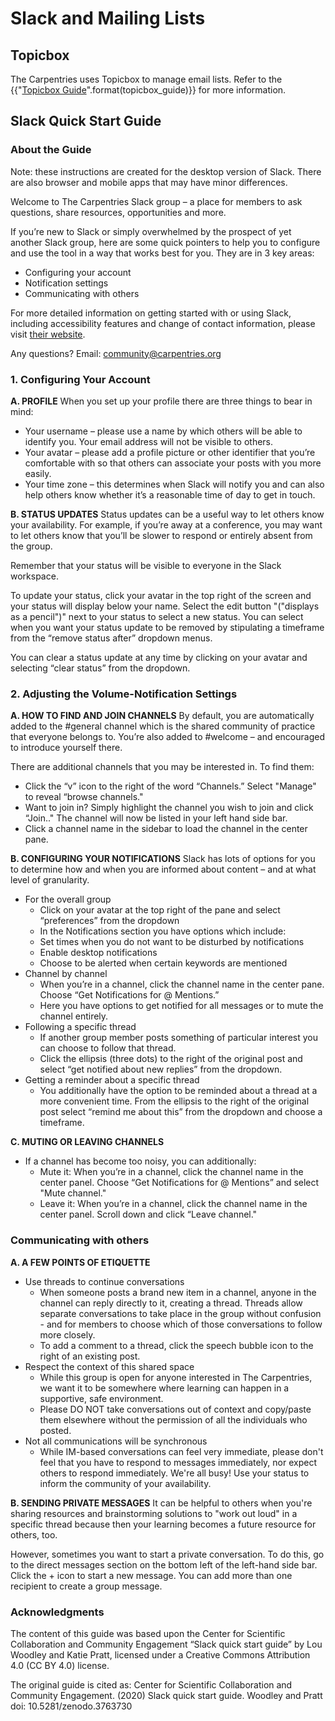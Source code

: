 # Slack and Mailing Lists

## Topicbox

The Carpentries uses Topicbox to manage email lists. Refer to the {{"[Topicbox Guide]({})".format(topicbox_guide)}} for more information.


## Slack Quick Start Guide

### About the Guide
Note: these instructions are created for the desktop version of Slack. There are also browser and mobile apps that may have minor differences.

Welcome to The Carpentries Slack group – a place for members to ask questions, share resources, opportunities and more.

If you’re new to Slack or simply overwhelmed by the prospect of yet another Slack group, here are some quick pointers to help you to configure and use the tool in a way that works best for you. They are in 3 key areas:

- Configuring your account
- Notification settings
- Communicating with others

For more detailed information on getting started with or using Slack, including accessibility features and change of contact information, please visit [their website](https://slack.com/help/categories/360000049043).

Any questions? Email: [community@carpentries.org](mailto:community@carpentries.org)

### 1. Configuring Your Account
**A. PROFILE**
When you set up your profile there are three things to bear in mind:

- Your username – please use a name by which others will be able to identify you. Your email address will not be visible to others.
- Your avatar – please add a profile picture or other identifier that you’re comfortable with so that others can associate your posts with you more easily.
- Your time zone – this determines when Slack will notify you and can also help others know whether it’s a reasonable time of day to get in touch.

**B. STATUS UPDATES**
Status updates can be a useful way to let others know your availability. For example, if you’re away at a conference, you may want to let others know that you’ll be slower to respond or entirely absent from the group.

Remember that your status will be visible to everyone in the Slack workspace.

To update your status, click your avatar in the top right of the screen and your status will display below your name. Select the edit button "("displays as a pencil")" next to your status to select a new status. You can select when you want your status update to be removed by stipulating a timeframe from the “remove status after” dropdown menus.

You can clear a status update at any time by clicking on your avatar and selecting “clear status” from the dropdown.

### 2. Adjusting the Volume-Notification Settings
**A. HOW TO FIND AND JOIN CHANNELS**
By default, you are automatically added to the #general channel which is the shared community of practice that everyone belongs to. You’re also added to #welcome – and encouraged to introduce yourself there.

There are additional channels that you may be interested in. To find them:

- Click the “v” icon to the right of the word “Channels.” Select "Manage" to reveal “browse channels."
- Want to join in? Simply highlight the channel you wish to join and click “Join.." The channel will now be listed in your left hand side bar.
- Click a channel name in the sidebar to load the channel in the center pane.

**B. CONFIGURING YOUR NOTIFICATIONS**
Slack has lots of options for you to determine how and when you are informed about content – and at what level of granularity.
- For the overall group
  - Click on your avatar at the top right of the pane and select “preferences” from the dropdown
  - In the Notifications section you have options which include:
  - Set times when you do not want to be disturbed by notifications
  - Enable desktop notifications
  - Choose to be alerted when certain keywords are mentioned
- Channel by channel
  - When you’re in a channel, click the channel name in the center pane. Choose “Get Notifications for @ Mentions.”
  - Here you have options to get notified for all messages or to mute the channel entirely.
- Following a specific thread
  - If another group member posts something of particular interest you can choose to follow that thread.
  - Click the ellipsis (three dots) to the right of the original post and select “get notified about new replies” from the dropdown.
- Getting a reminder about a specific thread
  - You additionally have the option to be reminded about a thread at a more convenient time. From the ellipsis to the right of the original post select “remind me about this” from the dropdown and choose a timeframe.

**C. MUTING OR LEAVING CHANNELS**
- If a channel has become too noisy, you can additionally:
  - Mute it: When you’re in a channel, click the channel name in the center panel. Choose “Get Notifications for @ Mentions” and select "Mute channel."
  - Leave it: When you’re in a channel, click the channel name in the center panel. Scroll down and click “Leave channel."

### Communicating with others
**A. A FEW POINTS OF ETIQUETTE**
- Use threads to continue conversations
  - When someone posts a brand new item in a channel, anyone in the channel can reply directly to it, creating a thread. Threads allow separate conversations to take place in the group without confusion - and for members to choose which of those conversations to follow more closely.
  - To add a comment to a thread, click the speech bubble icon to the right of an existing post.
- Respect the context of this shared space
  - While this group is open for anyone interested in The Carpentries, we want it to be somewhere where learning can happen in a supportive, safe environment.
  - Please DO NOT take conversations out of context and copy/paste them elsewhere without the permission of all the individuals who posted.
- Not all communications will be synchronous
  - While IM-based conversations can feel very immediate, please don't feel that you have to respond to messages immediately, nor expect others to respond immediately. We're all busy! Use your status to inform the community of your availability.

**B. SENDING PRIVATE MESSAGES**
It can be helpful to others when you're sharing resources and brainstorming solutions to "work out loud" in a specific thread because then your learning becomes a future resource for others, too.

However, sometimes you want to start a private conversation. To do this, go to the direct messages section on the bottom left of the left-hand side bar. Click the + icon to start a new message. You can add more than one recipient to create a group message.

### Acknowledgments
The content of this guide was based upon the Center for Scientific Collaboration and Community Engagement “Slack quick start guide” by Lou Woodley and Katie Pratt, licensed under a Creative Commons Attribution 4.0 (CC BY 4.0) license.

The original guide is cited as: Center for Scientific Collaboration and Community Engagement. (2020) Slack quick start guide. Woodley and Pratt doi: 10.5281/zenodo.3763730
